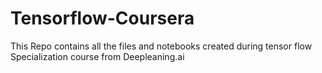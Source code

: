 # Tensorflow-Coursera
This Repo contains all the files and notebooks created during tensor flow Specialization course from Deepleaning.ai
